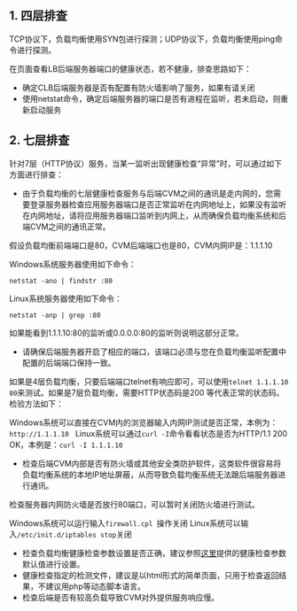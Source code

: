 ## 1. 四层排查

TCP协议下，负载均衡使用SYN包进行探测；UDP协议下，负载均衡使用ping命令进行探测。

在页面查看LB后端服务器端口的健康状态，若不健康，排查思路如下：

- 确定CLB后端服务器是否有配置有防火墙影响了服务，如果有请关闭 
- 使用netstat命令，确定后端服务器的端口是否有进程在监听，若未启动，则重新启动服务

## 2. 七层排查
针对7层（HTTP协议）服务，当某一监听出现健康检查“异常”时，可以通过如下方面进行排查：

- 由于负载均衡的七层健康检查服务与后端CVM之间的通讯是走内网的，您需要登录服务器检查应用服务器端口是否正常监听在内网地址上，如果没有监听在内网地址，请将应用服务器端口监听到内网上，从而确保负载均衡系统和后端CVM之间的通讯正常。

假设负载均衡前端端口是80，CVM后端端口也是80，CVM内网IP是：1.1.1.10

Windows系统服务器使用如下命令：

```
netstat -ano | findstr :80
```

Linux系统服务器使用如下命令：

```
netstat -anp | grep :80
```

如果能看到1.1.1.10:80的监听或0.0.0.0:80的监听则说明这部分正常。

- 请确保后端服务器开启了相应的端口，该端口必须与您在负载均衡监听配置中配置的后端端口保持一致。

如果是4层负载均衡，只要后端端口telnet有响应即可，可以使用`telnet 1.1.1.10 80`来测试。如果是7层负载均衡，需要HTTP状态码是200 等代表正常的状态码。检验方法如下：

Windows系统可以直接在CVM内的浏览器输入内网IP测试是否正常，本例为：`http://1.1.1.10`   
Linux系统可以通过`curl -I`命令看看状态是否为HTTP/1.1 200 OK，本例是：`curl -I 1.1.1.10`

- 检查后端CVM内部是否有防火墙或其他安全类防护软件，这类软件很容易将负载均衡系统的本地IP地址屏蔽，从而导致负载均衡系统无法跟后端服务器进行通讯。

检查服务器内网防火墙是否放行80端口，可以暂时关闭防火墙进行测试。

Windows系统可以运行输入`firewall.cpl `操作关闭
Linux系统可以输入`/etc/init.d/iptables stop`关闭

- 检查负载均衡健康检查参数设置是否正确，建议参照[这里](http://tce.fsphere.cn/doc/product/214/%E5%8A%9F%E8%83%BD%E4%BB%8B%E7%BB%8D#2.2.-.E5.81.A5.E5.BA.B7.E6.A3.80.E6.9F.A5)提供的健康检查参数默认值进行设置。
- 健康检查指定的检测文件，建议是以html形式的简单页面，只用于检查返回结果，不建议用php等动态脚本语言。
- 检查后端是否有较高负载导致CVM对外提供服务响应慢。
